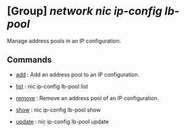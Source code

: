 # [Group] _network nic ip-config lb-pool_

Manage address pools in an IP configuration.

## Commands

- [add](/Commands/network/nic/ip-config/lb-pool/_add.md)
: Add an address pool to an IP configuration.

- [list](/Commands/network/nic/ip-config/lb-pool/_list.md)
: nic ip-config lb-pool list

- [remove](/Commands/network/nic/ip-config/lb-pool/_remove.md)
: Remove an address pool of an IP configuration.

- [show](/Commands/network/nic/ip-config/lb-pool/_show.md)
: nic ip-config lb-pool show

- [update](/Commands/network/nic/ip-config/lb-pool/_update.md)
: nic ip-config lb-pool update
